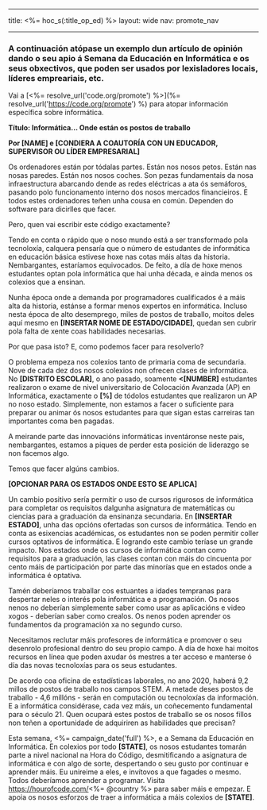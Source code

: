 * * *

title: <%= hoc_s(:title_op_ed) %> layout: wide nav: promote_nav

* * *

### A continuación atópase un exemplo dun artículo de opinión dando o seu apio á Semana da Educación en Informática e os seus obxectivos, que poden ser usados por lexisladores locais, líderes empreariais, etc.

  


Vai a [<%= resolve_url('code.org/promote') %>](%= resolve_url('https://code.org/promote') %) para atopar información específica sobre informática.

**Título: Informática... Onde están os postos de traballo**

**Por [NAME] e [CONDIERA A COAUTORÍA CON UN EDUCADOR, SUPERVISOR OU LÍDER EMPRESARIAL]**

Os ordenadores están por tódalas partes. Están nos nosos petos. Están nas nosas paredes. Están nos nosos coches. Son pezas fundamentais da nosa infraestructura abarcando dende as redes eléctricas a ata ós semáforos, pasando polo funcionamento interno dos nosos mercados financieiros. E todos estes ordenadores teñen unha cousa en común. Dependen do software para dicirlles que facer.

Pero, quen vai escribir este código exactamente?

Tendo en conta o rápido que o noso mundo está a ser transformado pola tecnoloxía, calquera pensaría que o número de estudantes de informática en educación básica estivese hoxe nas cotas máis altas da historia. Nembargantes, estaríamos equivocados. De feito, a día de hoxe menos estudantes optan pola informática que hai unha década, e ainda menos os colexios que a ensinan.

Nunha época onde a demanda por programadores cualificados é a máis alta da historia, estánse a formar menos expertos en informática. Incluso nesta época de alto desemprego, miles de postos de traballo, moitos deles aquí mesmo en **[INSERTAR NOME DE ESTADO/CIDADE]**, quedan sen cubrir pola falta de xente coas habilidades necesarias.

Por que pasa isto? E, como podemos facer para resolverlo?

O problema empeza nos colexios tanto de primaria coma de secundaria. Nove de cada dez dos nosos colexios non ofrecen clases de informática. No **[DISTRITO ESCOLAR]**, o ano pasado, soamente **<[NUMBER]** estudantes realizaron o exame de nivel universitario de Colocación Avanzada (AP) en Informática, exactamente o **[%]** de tódolos estudantes que realizaron un AP no noso estado. Simplemente, non estamos a facer o suficiente para preparar ou animar ós nosos estudantes para que sigan estas carreiras tan importantes coma ben pagadas.

A meirande parte das innovacións informáticas inventáronse neste pais, nembargantes, estamos a piques de perder esta posición de liderazgo se non facemos algo.

Temos que facer algúns cambios.

**[OPCIONAR PARA OS ESTADOS ONDE ESTO SE APLICA]**

Un cambio positivo sería permitir o uso de cursos rigurosos de informática para completar os requisitos dalgunha asignatura de matemáticas ou ciencias para a graduación da ensinanza secundaria. En **[INSERTAR ESTADO]**, unha das opcións ofertadas son cursos de informática. Tendo en conta as esixencias académicas, os estudantes non se poden permitir coller cursos optativos de informática. E logrando este cambio teríase un grande impacto. Nos estados onde os cursos de informática contan como requisitos para a graduación, las clases contan con máis do cincuenta por cento máis de participación por parte das minorías que en estados onde a informática é optativa.

Tamén deberíamos traballar cos estuantes a idades tempranas para despertar neles o interés pola informática e a programación. Os nosos nenos no deberían simplemente saber como usar as aplicacións e video xogos - deberían saber como crealos. Os nenos poden aprender os fundamentos da programación xa no segundo curso.

Necesitamos reclutar máis profesores de informática e promover o seu desenrolo profesional dentro do seu propio campo. A día de hoxe hai moitos recursos en línea que poden axudar ós mestres a ter acceso e manterse ó día das novas tecnoloxías para os seus estudantes.

De acordo coa oficina de estadísticas laborales, no ano 2020, haberá 9,2 millos de postos de traballo nos campos STEM. A metade deses postos de traballo - 4,6 millóns - serán en computación ou tecnoloxías da información. E a informática considérase, cada vez máis, un coñecemento fundamental para o século 21. Quen ocupará estes postos de traballo se os nosos fillos non teñen a oportunidade de adquiriren as habilidades que precisan?

Esta semana, <%= campaign_date('full') %>, e a Semana da Educación en Informática. En colexios por todo **[STATE]**, os nosos estudantes tomarán parte a nivel nacional na Hora do Código, desmitificando a asignatura de informática e con algo de sorte, despertando o seu gusto por continuar e aprender máis. Eu unireime a eles, e invítovos a que fagades o mesmo. Todos deberíamos aprender a programar. Visita https://hourofcode.com/<%= @country %> para saber máis e empezar. E apoia os nosos esforzos de traer a informática a máis colexios de **[STATE]**.